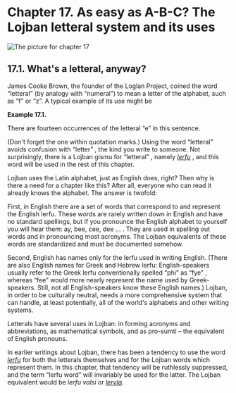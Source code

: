 <a id="chapter-letterals"></a>Chapter 17. <a id="c17"></a>As easy as A-B-C? The Lojban letteral system and its uses
===================================================================================================================

<a id="chapter-letterals-picture"></a>![The picture for chapter 17](/assets//books/uncll/media/chapter-letterals.svg.png)

<a id="section-letterals-introduction"></a>17.1. <a id="c17s1"></a>What's a letteral, anyway?
---------------------------------------------------------------------------------------------

<a id="id-1.18.3.2.1" class="indexterm"></a><a id="id-1.18.3.2.2" class="indexterm"></a><a id="id-1.18.3.2.3" class="indexterm"></a>James Cooke Brown, the founder of the Loglan Project, coined the word “letteral” (by analogy with “numeral”) to mean a letter of the alphabet, such as “f” or “z”. A typical example of its use might be

<div class="example">
<a id="example-random-id-tvHm"></a>

**Example 17.1. <a id="c17e1d1"></a><a id="id-1.18.3.3.1.2" class="indexterm"></a>** 

There are fourteen occurrences of the letteral “e” in this sentence.

</div>  

<a id="id-1.18.3.4.1" class="indexterm"></a>(Don't forget the one within quotation marks.) Using the word “letteral” avoids confusion with “letter” , the kind you write to someone. Not surprisingly, there is a Lojban gismu for “letteral” , namely _<a id="id-1.18.3.4.5.1" class="indexterm"></a>[_lerfu_](../go01#valsi-lerfu)_ , and this word will be used in the rest of this chapter.

<a id="id-1.18.3.5.1" class="indexterm"></a><a id="id-1.18.3.5.2" class="indexterm"></a>Lojban uses the Latin alphabet, just as English does, right? Then why is there a need for a chapter like this? After all, everyone who can read it already knows the alphabet. The answer is twofold:

<a id="id-1.18.3.6.1" class="indexterm"></a>First, in English there are a set of words that correspond to and represent the English lerfu. These words are rarely written down in English and have no standard spellings, but if you pronounce the English alphabet to yourself you will hear them: ay, bee, cee, dee ... . They are used in spelling out words and in pronouncing most acronyms. The Lojban equivalents of these words are standardized and must be documented somehow.

<a id="id-1.18.3.7.1" class="indexterm"></a>Second, English has names only for the lerfu used in writing English. (There are also English names for Greek and Hebrew lerfu: English-speakers usually refer to the Greek lerfu conventionally spelled “phi” as “fye” , whereas “fee” would more nearly represent the name used by Greek-speakers. Still, not all English-speakers know these English names.) Lojban, in order to be culturally neutral, needs a more comprehensive system that can handle, at least potentially, all of the world's alphabets and other writing systems.

Letterals have several uses in Lojban: in forming acronyms and abbreviations, as mathematical symbols, and as pro-sumti – the equivalent of English pronouns.

<a id="id-1.18.3.9.1" class="indexterm"></a><a id="id-1.18.3.9.2" class="indexterm"></a><a id="id-1.18.3.9.3" class="indexterm"></a><a id="id-1.18.3.9.4" class="indexterm"></a>In earlier writings about Lojban, there has been a tendency to use the word _<a id="id-1.18.3.9.5.1" class="indexterm"></a>[_lerfu_](../go01#valsi-lerfu)_ for both the letterals themselves and for the Lojban words which represent them. In this chapter, that tendency will be ruthlessly suppressed, and the term “lerfu word” will invariably be used for the latter. The Lojban equivalent would be _<a id="id-1.18.3.9.7.1" class="indexterm"></a>lerfu valsi_ or _<a id="id-1.18.3.9.8.1" class="indexterm"></a>[_lervla_](../go01#valsi-lervla)_.